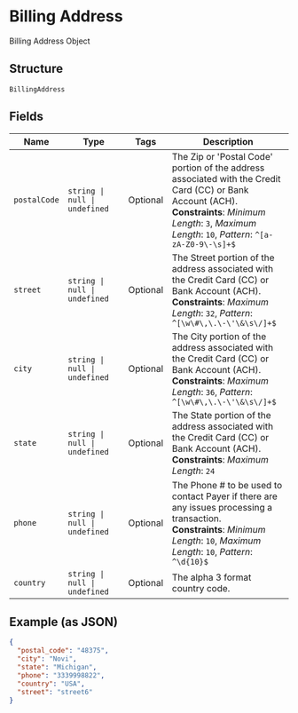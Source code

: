 
# Billing Address

Billing Address Object

## Structure

`BillingAddress`

## Fields

| Name | Type | Tags | Description |
|  --- | --- | --- | --- |
| `postalCode` | `string \| null \| undefined` | Optional | The Zip or 'Postal Code' portion of the address associated with the Credit Card (CC) or Bank Account (ACH).<br>**Constraints**: *Minimum Length*: `3`, *Maximum Length*: `10`, *Pattern*: `^[a-zA-Z0-9\-\s]+$` |
| `street` | `string \| null \| undefined` | Optional | The Street portion of the address associated with the Credit Card (CC) or Bank Account (ACH).<br>**Constraints**: *Maximum Length*: `32`, *Pattern*: `^[\w\#\,\.\-\'\&\s\/]+$` |
| `city` | `string \| null \| undefined` | Optional | The City portion of the address associated with the Credit Card (CC) or Bank Account (ACH).<br>**Constraints**: *Maximum Length*: `36`, *Pattern*: `^[\w\#\,\.\-\'\&\s\/]+$` |
| `state` | `string \| null \| undefined` | Optional | The State portion of the address associated with the Credit Card (CC) or Bank Account (ACH).<br>**Constraints**: *Maximum Length*: `24` |
| `phone` | `string \| null \| undefined` | Optional | The Phone # to be used to contact Payer if there are any issues processing a transaction.<br>**Constraints**: *Minimum Length*: `10`, *Maximum Length*: `10`, *Pattern*: `^\d{10}$` |
| `country` | `string \| null \| undefined` | Optional | The alpha 3 format country code. |

## Example (as JSON)

```json
{
  "postal_code": "48375",
  "city": "Novi",
  "state": "Michigan",
  "phone": "3339998822",
  "country": "USA",
  "street": "street6"
}
```

